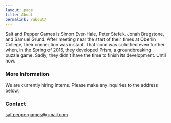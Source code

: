 ```yaml
---
layout: page
title: About
permalink: /about/
---
```


Salt and Pepper Games is Simon Ever-Hale, Peter Stefek, Jonah Bregstone, and Samuel Grund.
After meeting near the start of their times at Oberlin College, their connection was instant.
That bond was solidified even further when, in the Spring of 2016, they developed Prism, a groundbreaking puzzle game.
Sadly, they didn't have the time to finish its development. Until now. 
### More Information

We are currently hiring interns. Please make any inquiries to the address below. 

### Contact

[saltpeppergames@gmail.com](mailto:saltpeppergames@gmail.com)